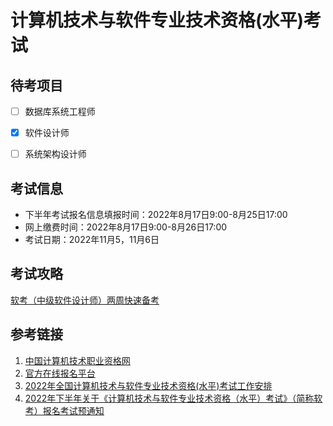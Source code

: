 # 计算机技术与软件专业技术资格(水平)考试

## 待考项目

- [ ] 数据库系统工程师
- [x] 软件设计师
- [ ] 系统架构设计师



## 考试信息

- 下半年考试报名信息填报时间：2022年8月17日9:00-8月25日17:00
- 网上缴费时间：2022年8月17日9:00-8月26日17:00
- 考试日期：2022年11月5，11月6日



## 考试攻略

[软考（中级软件设计师）两周快速备考](https://www.bilibili.com/video/BV1ZX4y1K7HL)





## 参考链接

1. [中国计算机技术职业资格网](https://www.ruankao.org.cn/)
2. [官方在线报名平台](https://bm.ruankao.org.cn/sign/welcome)
3. [2022年全国计算机技术与软件专业技术资格(水平)考试工作安排](https://www.ruankao.org.cn/arrange/details?id=100002220222103726231705)
4. [2022年下半年关于《计算机技术与软件专业技术资格（水平）考试》（简称软考）报名考试预通知](http://ss.scnu.edu.cn/a/20220701/3773.html)




